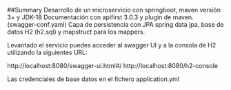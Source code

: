 ##Summary 
Desarrollo de un microservicio con springboot, maven versión 3+ y JDK-18
Documentación con apifirst 3.0.3 y plugin de maven. (swagger-conf.yaml)
Capa de persistencia con JPA spring data jpa, base de datos H2 (h2.sql) y mapstruct para los mappers.

Levantado el servicio puedes acceder al swagger UI y a la consola de H2 utilizando la siguientes URL:

http://localhost:8080/swagger-ui.html#/
http://localhost:8080/h2-console

Las credenciales de base datos en el fichero application.yml
